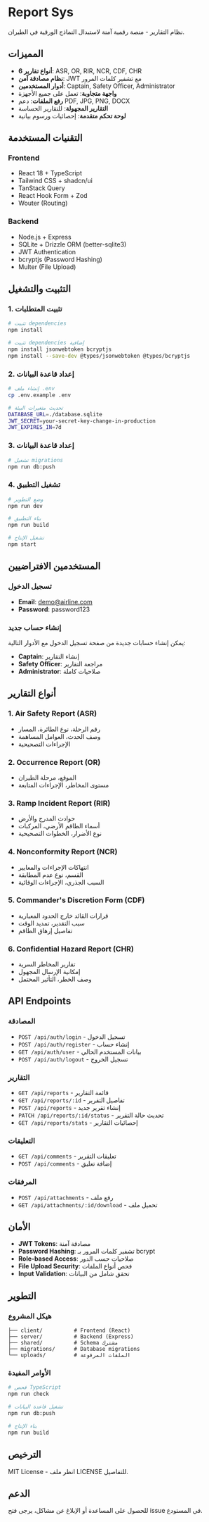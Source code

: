 # Report Sys

نظام التقارير - منصة رقمية آمنة لاستبدال النماذج الورقية في الطيران.

## المميزات

- **6 أنواع تقارير**: ASR, OR, RIR, NCR, CDF, CHR
- **نظام مصادقة آمن**: JWT مع تشفير كلمات المرور
- **أدوار المستخدمين**: Captain, Safety Officer, Administrator
- **واجهة متجاوبة**: تعمل على جميع الأجهزة
- **رفع الملفات**: دعم PDF, JPG, PNG, DOCX
- **التقارير المجهولة**: للتقارير الحساسة
- **لوحة تحكم متقدمة**: إحصائيات ورسوم بيانية

## التقنيات المستخدمة

### Frontend
- React 18 + TypeScript
- Tailwind CSS + shadcn/ui
- TanStack Query
- React Hook Form + Zod
- Wouter (Routing)

### Backend
- Node.js + Express
- SQLite + Drizzle ORM (better-sqlite3)
- JWT Authentication
- bcryptjs (Password Hashing)
- Multer (File Upload)

## التثبيت والتشغيل

### 1. تثبيت المتطلبات

```bash
# تثبيت dependencies
npm install

# تثبيت dependencies إضافية
npm install jsonwebtoken bcryptjs
npm install --save-dev @types/jsonwebtoken @types/bcryptjs
```

### 2. إعداد قاعدة البيانات

```bash
# إنشاء ملف .env
cp .env.example .env

# تحديث متغيرات البيئة
DATABASE_URL=./database.sqlite
JWT_SECRET=your-secret-key-change-in-production
JWT_EXPIRES_IN=7d
```

### 3. إعداد قاعدة البيانات

```bash
# تشغيل migrations
npm run db:push
```

### 4. تشغيل التطبيق

```bash
# وضع التطوير
npm run dev

# بناء التطبيق
npm run build

# تشغيل الإنتاج
npm start
```

## المستخدمين الافتراضيين

### تسجيل الدخول
- **Email**: demo@airline.com
- **Password**: password123

### إنشاء حساب جديد
يمكن إنشاء حسابات جديدة من صفحة تسجيل الدخول مع الأدوار التالية:
- **Captain**: إنشاء التقارير
- **Safety Officer**: مراجعة التقارير
- **Administrator**: صلاحيات كاملة

## أنواع التقارير

### 1. Air Safety Report (ASR)
- رقم الرحلة، نوع الطائرة، المسار
- وصف الحدث، العوامل المساهمة
- الإجراءات التصحيحية

### 2. Occurrence Report (OR)
- الموقع، مرحلة الطيران
- مستوى المخاطر، الإجراءات المتابعة

### 3. Ramp Incident Report (RIR)
- حوادث المدرج والأرض
- أسماء الطاقم الأرضي، المركبات
- نوع الأضرار، الخطوات التصحيحية

### 4. Nonconformity Report (NCR)
- انتهاكات الإجراءات والمعايير
- القسم، نوع عدم المطابقة
- السبب الجذري، الإجراءات الوقائية

### 5. Commander's Discretion Form (CDF)
- قرارات القائد خارج الحدود المعيارية
- سبب التقدير، تمديد الوقت
- تفاصيل إرهاق الطاقم

### 6. Confidential Hazard Report (CHR)
- تقارير المخاطر السرية
- إمكانية الإرسال المجهول
- وصف الخطر، التأثير المحتمل

## API Endpoints

### المصادقة
- `POST /api/auth/login` - تسجيل الدخول
- `POST /api/auth/register` - إنشاء حساب
- `GET /api/auth/user` - بيانات المستخدم الحالي
- `POST /api/auth/logout` - تسجيل الخروج

### التقارير
- `GET /api/reports` - قائمة التقارير
- `GET /api/reports/:id` - تفاصيل التقرير
- `POST /api/reports` - إنشاء تقرير جديد
- `PATCH /api/reports/:id/status` - تحديث حالة التقرير
- `GET /api/reports/stats` - إحصائيات التقارير

### التعليقات
- `GET /api/comments` - تعليقات التقرير
- `POST /api/comments` - إضافة تعليق

### المرفقات
- `POST /api/attachments` - رفع ملف
- `GET /api/attachments/:id/download` - تحميل ملف

## الأمان

- **JWT Tokens**: مصادقة آمنة
- **Password Hashing**: تشفير كلمات المرور بـ bcrypt
- **Role-based Access**: صلاحيات حسب الدور
- **File Upload Security**: فحص أنواع الملفات
- **Input Validation**: تحقق شامل من البيانات

## التطوير

### هيكل المشروع
```
├── client/          # Frontend (React)
├── server/          # Backend (Express)
├── shared/          # Schema مشترك
├── migrations/      # Database migrations
└── uploads/         # الملفات المرفوعة
```

### الأوامر المفيدة
```bash
# فحص TypeScript
npm run check

# تشغيل قاعدة البيانات
npm run db:push

# بناء الإنتاج
npm run build
```

## الترخيص

MIT License - انظر ملف LICENSE للتفاصيل.

## الدعم

للحصول على المساعدة أو الإبلاغ عن مشاكل، يرجى فتح issue في المستودع.
